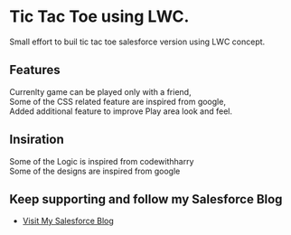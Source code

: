 # Tic Tac Toe using LWC. 

Small effort to buil tic tac toe salesforce version using LWC concept.

## Features

Currenlty game can be played only with a friend,</br>
Some of the CSS related feature are inspired from google,</br>
Added additional feature to improve Play area look and feel. 

## Insiration

Some of the Logic is inspired from codewithharry</br>
Some of the designs are inspired from google

## Keep supporting and follow my Salesforce Blog

- [Visit My Salesforce Blog](https://sfdcchampion4u.wordpress.com/)
